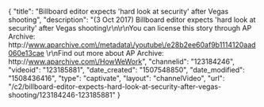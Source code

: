 {
    "title": "Billboard editor expects 'hard look at security' after Vegas shooting",
    "description": "(3 Oct 2017) Billboard editor expects 'hard look at security' after Vegas shooting\r\n\r\nYou can license this story through AP Archive: http:\/\/www.aparchive.com\/metadata\/youtube\/e28b2ee60af9b1114120aad060e13cae \r\nFind out more about AP Archive: http:\/\/www.aparchive.com\/HowWeWork",
    "channelid": "123184246",
    "videoid": "123185881",
    "date_created": "1507548850",
    "date_modified": "1508436416",
    "type": "captivate",
    "layout": "channelVideo",
    "url": "\/c2\/billboard-editor-expects-hard-look-at-security-after-vegas-shooting\/123184246-123185881"
}